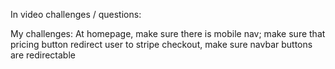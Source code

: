 In video challenges / questions:

My challenges:
At homepage, make sure there is mobile nav; make sure that pricing button redirect user to stripe checkout, make sure navbar buttons are redirectable
